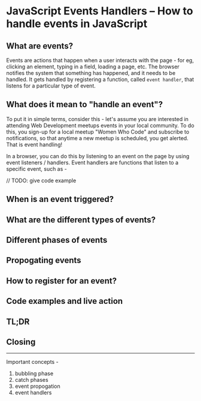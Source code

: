 # JavaScript Events Handlers – How to handle events in JavaScript

## What are events? 
Events are actions that happen when a user interacts with the page - for eg, clicking an element, typing in a field, loading a page, etc. The browser notifies the system that something has happened, and it needs to be handled. It gets handled by registering a function, called `event handler`, that listens for a particular type of event. 

## What does it mean to "handle an event"? 
To put it in simple terms, consider this - let's assume you are interested in attending Web Development meetups events in your local community. To do this, you sign-up for a local meetup "Women Who Code" and subscribe to notifications, so that anytime a new meetup is scheduled, you get alerted. That is event handling! 

In a browser, you can do this by listening to an event on the page by using event listeners / handlers. Event handlers are functions that listen to a specific event, such as - 

// TODO: give code example 

## When is an event triggered?

## What are the different types of events?

## Different phases of events

## Propogating events

## How to register for an event?
 
## Code examples and live action

## TL;DR

## Closing

---

Important concepts - 
1. bubbling phase
2. catch phases
3. event propogation
4. event handlers
